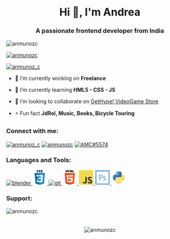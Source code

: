 <h1 align="center">Hi 👋, I'm Andrea</h1>
<h3 align="center">A passionate frontend developer from India</h3>

<p align="left"> <img src="https://komarev.com/ghpvc/?username=anmunozc&label=Profile%20views&color=0e75b6&style=flat" alt="anmunozc" /> </p>

<p align="left"> <a href="https://github.com/ryo-ma/github-profile-trophy"><img src="https://github-profile-trophy.vercel.app/?username=anmunozc" alt="anmunozc" /></a> </p>

<p align="left"> <a href="https://twitter.com/anmunoz_c" target="blank"><img src="https://img.shields.io/twitter/follow/anmunoz_c?logo=twitter&style=for-the-badge" alt="anmunoz_c" /></a> </p>

- 🔭 I’m currently working on **Freelance**

- 🌱 I’m currently learning **HML5 - CSS - JS**

- 👯 I’m looking to collaborate on [GetHype! VideoGame Store](https://www.facebook.com/GetHypeCL/)

- ⚡ Fun fact **JdRol, Music, Books, Bicycle Touring**

<h3 align="left">Connect with me:</h3>
<p align="left">
<a href="https://twitter.com/anmunoz_c" target="blank"><img align="center" src="https://raw.githubusercontent.com/rahuldkjain/github-profile-readme-generator/master/src/images/icons/Social/twitter.svg" alt="anmunoz_c" height="30" width="40" /></a>
<a href="https://linkedin.com/in/anmunozc" target="blank"><img align="center" src="https://raw.githubusercontent.com/rahuldkjain/github-profile-readme-generator/master/src/images/icons/Social/linked-in-alt.svg" alt="anmunozc" height="30" width="40" /></a>
<a href="https://discord.gg/AMC#5574" target="blank"><img align="center" src="https://raw.githubusercontent.com/rahuldkjain/github-profile-readme-generator/master/src/images/icons/Social/discord.svg" alt="AMC#5574" height="30" width="40" /></a>
</p>

<h3 align="left">Languages and Tools:</h3>
<p align="left"> <a href="https://www.blender.org/" target="_blank" rel="noreferrer"> <img src="https://download.blender.org/branding/community/blender_community_badge_white.svg" alt="blender" width="40" height="40"/> </a> <a href="https://www.w3schools.com/css/" target="_blank" rel="noreferrer"> <img src="https://raw.githubusercontent.com/devicons/devicon/master/icons/css3/css3-original-wordmark.svg" alt="css3" width="40" height="40"/> </a> <a href="https://git-scm.com/" target="_blank" rel="noreferrer"> <img src="https://www.vectorlogo.zone/logos/git-scm/git-scm-icon.svg" alt="git" width="40" height="40"/> </a> <a href="https://www.w3.org/html/" target="_blank" rel="noreferrer"> <img src="https://raw.githubusercontent.com/devicons/devicon/master/icons/html5/html5-original-wordmark.svg" alt="html5" width="40" height="40"/> </a> <a href="https://developer.mozilla.org/en-US/docs/Web/JavaScript" target="_blank" rel="noreferrer"> <img src="https://raw.githubusercontent.com/devicons/devicon/master/icons/javascript/javascript-original.svg" alt="javascript" width="40" height="40"/> </a> <a href="https://www.photoshop.com/en" target="_blank" rel="noreferrer"> <img src="https://raw.githubusercontent.com/devicons/devicon/master/icons/photoshop/photoshop-line.svg" alt="photoshop" width="40" height="40"/> </a> <a href="https://www.python.org" target="_blank" rel="noreferrer"> <img src="https://raw.githubusercontent.com/devicons/devicon/master/icons/python/python-original.svg" alt="python" width="40" height="40"/> </a> </p>

<h3 align="left">Support:</h3>
<p><a href="https://www.buymeacoffee.com/anmunozc"> <img align="left" src="https://cdn.buymeacoffee.com/buttons/v2/default-yellow.png" height="50" width="210" alt="anmunozc" /></a></p><br><br>

<p><img align="center" src="https://github-readme-stats.vercel.app/api/top-langs?username=anmunozc&show_icons=true&locale=en&layout=compact" alt="anmunozc" /></p>

